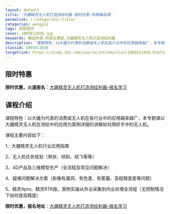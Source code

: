 ```yaml
---
layout: default
title: '大疆精灵无人机打造测绘利器-限时优惠-网易精品课'
permalink: /:categories/:title/
categories: wangyi2
tags: 网易提供
cover: 1005811026.jpg
keywords: 精选网课,网易云课堂,大疆精灵无人机打造测绘利器
description: '课程特色：以大疆为代表的消费级无人机在各行业中的应用越来越广，本专题课以大疆精灵无人机在测绘中的应用为案例详细的讲解如何'
classid: 1005811026
targetlink: https://study.163.com/course/introduction/1005811026.htm?share=1&shareId=1025206652&utm_campaign=share&utm_medium=iphoneShare&utm_source=&utm_u=1025206652
---
```


## 限时特惠

**限时优惠，火速报名**：[大疆精灵无人机打造测绘利器-报名学习](https://study.163.com/course/introduction/1005811026.htm?share=1&shareId=1025206652&utm_campaign=share&utm_medium=iphoneShare&utm_source=&utm_u=1025206652)

## 课程介绍

课程特色：以大疆为代表的消费级无人机在各行业中的应用越来越广，本专题课以大疆精灵无人机在测绘中的应用为案例详细的讲解如何用好手中的无人机。

课程主要内容如下：

1、大疆精灵无人机行业应用指南

2、无人机任务规划（带状、倾斜、绕飞等等）

3、4D产品及三维模型生产（全流程及常见问题解决）

4、疑难问题解决方案（影像有漏洞、有色差、有雾霾、高程精度差等问题）

5、精灵4pro、精灵RTK版，案例实操从外业采集到内业处理全流程（无控制情况下如何提高精度）

**限时优惠，报名地址**：[大疆精灵无人机打造测绘利器-报名学习](https://study.163.com/course/introduction/1005811026.htm?share=1&shareId=1025206652&utm_campaign=share&utm_medium=iphoneShare&utm_source=&utm_u=1025206652)

